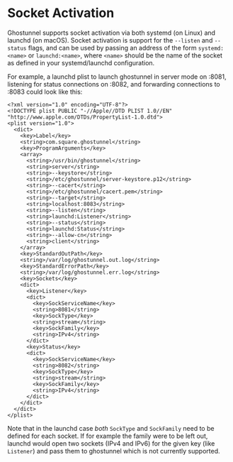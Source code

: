 Socket Activation
=================

Ghostunnel supports socket activation via both systemd (on Linux) and launchd
(on macOS). Socket activation is support for the `--listen` and `--status`
flags, and can be used by passing an address of the form `systemd:<name>` or
`launchd:<name>`, where `<name>` should be the name of the socket as defined in
your systemd/launchd configuration.

For example, a launchd plist to launch ghostunnel in server mode on :8081,
listening for status connections on :8082, and forwarding connections to :8083
could look like this:

```
<?xml version="1.0" encoding="UTF-8"?>
<!DOCTYPE plist PUBLIC "-//Apple//DTD PLIST 1.0//EN" "http://www.apple.com/DTDs/PropertyList-1.0.dtd">
<plist version="1.0">
  <dict>
    <key>Label</key>
    <string>com.square.ghostunnel</string>
    <key>ProgramArguments</key>
    <array>
      <string>/usr/bin/ghostunnel</string>
      <string>server</string>
      <string>--keystore</string>
      <string>/etc/ghostunnel/server-keystore.p12</string>
      <string>--cacert</string>
      <string>/etc/ghostunnel/cacert.pem</string>
      <string>--target</string>
      <string>localhost:8083</string>
      <string>--listen</string>
      <string>launchd:Listener</string>
      <string>--status</string>
      <string>launchd:Status</string>
      <string>--allow-cn</string>
      <string>client</string>
    </array>
    <key>StandardOutPath</key>
    <string>/var/log/ghostunnel.out.log</string>
    <key>StandardErrorPath</key>
    <string>/var/log/ghostunnel.err.log</string>
    <key>Sockets</key>
    <dict>
      <key>Listener</key>
      <dict>
        <key>SockServiceName</key>
        <string>8081</string>
        <key>SockType</key>
        <string>stream</string>
        <key>SockFamily</key>
        <string>IPv4</string>
      </dict>
      <key>Status</key>
      <dict>
        <key>SockServiceName</key>
        <string>8082</string>
        <key>SockType</key>
        <string>stream</string>
        <key>SockFamily</key>
        <string>IPv4</string>
      </dict>
    </dict>
  </dict>
</plist>
```

Note that in the launchd case *both* `SockType` and `SockFamily` need to be
defined for each socket. If for example the family were to be left out, launchd
would open two sockets (IPv4 and IPv6) for the given key (like `Listener`) and
pass them to ghostunnel which is not currently supported.
